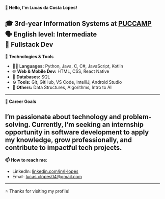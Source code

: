 **👋 Hello, I'm Lucas da Costa Lopes!**

🎓 3rd-year **Information Systems** at [PUCCAMP](https://www.puc-campinas.edu.br/)  
🗣️ **English level:** Intermediate  
🚀 **Fullstack Dev**
---  
**🧠 Technologies & Tools**

- 👨‍💻 **Languages:** Python, Java, C, C#, JavaScript, Kotlin  
- 🌐 **Web & Mobile Dev:** HTML, CSS, React Native  
- 💾 **Databases:** SQL  
- ⚙️ **Tools:** Git, GitHub, VS Code, IntelliJ, Android Studio  
- 🤖 **Others:** Data Structures, Algorithms, Intro to AI
---  
**🎯 Career Goals**

I’m passionate about technology and problem-solving. Currently, I’m seeking an **internship opportunity in software development** to apply my knowledge, grow professionally, and contribute to impactful tech projects.
---  
**📫 How to reach me:**  

- LinkedIn: [linkedin.com/in/l-lopes](https://linkedin.com/in/l-lopes)  
- Email: lucas.clopes04@gmail.com 
---  
⭐ Thanks for visiting my profile!
